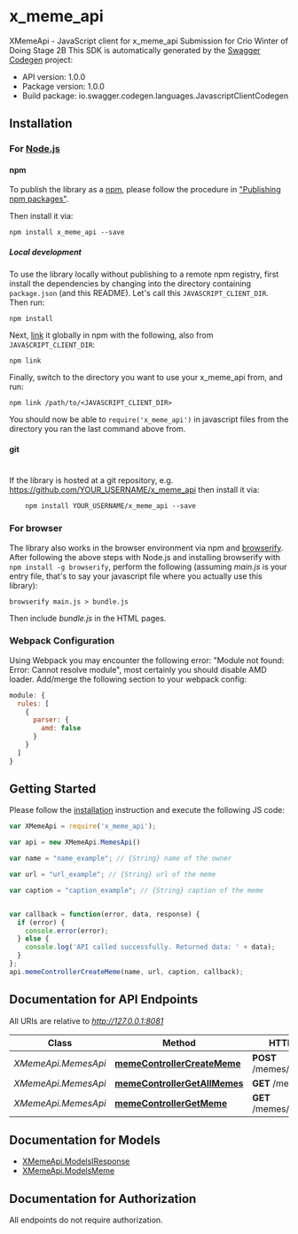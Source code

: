 # x_meme_api

XMemeApi - JavaScript client for x_meme_api
Submission for Crio Winter of Doing Stage 2B
This SDK is automatically generated by the [Swagger Codegen](https://github.com/swagger-api/swagger-codegen) project:

- API version: 1.0.0
- Package version: 1.0.0
- Build package: io.swagger.codegen.languages.JavascriptClientCodegen

## Installation

### For [Node.js](https://nodejs.org/)

#### npm

To publish the library as a [npm](https://www.npmjs.com/),
please follow the procedure in ["Publishing npm packages"](https://docs.npmjs.com/getting-started/publishing-npm-packages).

Then install it via:

```shell
npm install x_meme_api --save
```

##### Local development

To use the library locally without publishing to a remote npm registry, first install the dependencies by changing 
into the directory containing `package.json` (and this README). Let's call this `JAVASCRIPT_CLIENT_DIR`. Then run:

```shell
npm install
```

Next, [link](https://docs.npmjs.com/cli/link) it globally in npm with the following, also from `JAVASCRIPT_CLIENT_DIR`:

```shell
npm link
```

Finally, switch to the directory you want to use your x_meme_api from, and run:

```shell
npm link /path/to/<JAVASCRIPT_CLIENT_DIR>
```

You should now be able to `require('x_meme_api')` in javascript files from the directory you ran the last 
command above from.

#### git
#
If the library is hosted at a git repository, e.g.
https://github.com/YOUR_USERNAME/x_meme_api
then install it via:

```shell
    npm install YOUR_USERNAME/x_meme_api --save
```

### For browser

The library also works in the browser environment via npm and [browserify](http://browserify.org/). After following
the above steps with Node.js and installing browserify with `npm install -g browserify`,
perform the following (assuming *main.js* is your entry file, that's to say your javascript file where you actually 
use this library):

```shell
browserify main.js > bundle.js
```

Then include *bundle.js* in the HTML pages.

### Webpack Configuration

Using Webpack you may encounter the following error: "Module not found: Error:
Cannot resolve module", most certainly you should disable AMD loader. Add/merge
the following section to your webpack config:

```javascript
module: {
  rules: [
    {
      parser: {
        amd: false
      }
    }
  ]
}
```

## Getting Started

Please follow the [installation](#installation) instruction and execute the following JS code:

```javascript
var XMemeApi = require('x_meme_api');

var api = new XMemeApi.MemesApi()

var name = "name_example"; // {String} name of the owner

var url = "url_example"; // {String} url of the meme

var caption = "caption_example"; // {String} caption of the meme


var callback = function(error, data, response) {
  if (error) {
    console.error(error);
  } else {
    console.log('API called successfully. Returned data: ' + data);
  }
};
api.memeControllerCreateMeme(name, url, caption, callback);

```

## Documentation for API Endpoints

All URIs are relative to *http://127.0.0.1:8081*

Class | Method | HTTP request | Description
------------ | ------------- | ------------- | -------------
*XMemeApi.MemesApi* | [**memeControllerCreateMeme**](docs/MemesApi.md#memeControllerCreateMeme) | **POST** /memes/memes | 
*XMemeApi.MemesApi* | [**memeControllerGetAllMemes**](docs/MemesApi.md#memeControllerGetAllMemes) | **GET** /memes/memes | 
*XMemeApi.MemesApi* | [**memeControllerGetMeme**](docs/MemesApi.md#memeControllerGetMeme) | **GET** /memes/memes/{mid} | 


## Documentation for Models

 - [XMemeApi.ModelsIResponse](docs/ModelsIResponse.md)
 - [XMemeApi.ModelsMeme](docs/ModelsMeme.md)


## Documentation for Authorization

 All endpoints do not require authorization.

